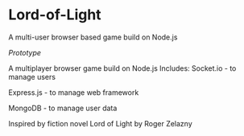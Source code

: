 # Lord-of-Light
A multi-user browser based game build on Node.js

*Prototype*

A multiplayer browser game build on Node.js
Includes:
Socket.io - to manage users

Express.js - to manage web framework

MongoDB - to manage user data

Inspired by fiction novel Lord of Light by Roger Zelazny


